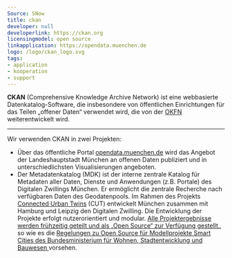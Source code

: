```yaml
---
Source: SNow
title: ckan
developer: null
developerlink: https://ckan.org
licensingmodel: open source
linkapplication: https://opendata.muenchen.de
logo: /logo/ckan_logo.svg
tags:
- application
- kooperation
- support
---
```


__CKAN__ (Comprehensive Knowledge Archive Network) ist eine webbasierte Datenkatalog-Software, die insbesondere von öffentlichen Einrichtungen für das Teilen „offener Daten“ verwendet wird, die von der [OKFN](https://okfn.org) weiterentwickelt wird.


---

Wir verwenden CKAN in zwei Projekten:

* Über das öffentliche Portal [opendata.muenchen.de](https://opendata.muenchen.de) wird das Angebot der Landeshauptstadt München an offenen Daten publiziert und in unterschiedlichsten Visualisierungen angeboten.
* Der Metadatenkatalog (MDK) ist der interne zentrale Katalog für Metadaten aller Daten, Dienste und Anwendungen (z.B. Portale) des Digitalen Zwillings München. Er ermöglicht die zentrale Recherche nach verfügbaren Daten des Geodatenpools.
Im Rahmen des Projekts [Connected Urban Twins](https://www.connectedurbantwins.de) (CUT) entwickelt München zusammen mit Hamburg und Leipzig den Digitalen Zwilling.
Die Entwicklung der Projekte erfolgt nutzerorientiert und modular.
[Alle Projektergebnisse werden frühzeitig geteilt und als „Open Source“ zur Verfügung gestellt.](https://stadt.muenchen.de/infos/connected-urban-twins.html), so wie es die [Regelungen zu Open Source für Modellprojekte Smart Cities des Bundesministerium für Wohnen, Stadtentwicklung und Bauwesen ](https://www.smart-city-dialog.de/regelungen-zu-open-source-fuer-modellprojekte-smart-cities) vorsehen.
